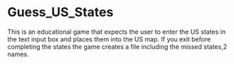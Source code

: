 # Guess_US_States
This is an educational game that expects the user to enter the US states in the text input box and places them into the US map. If you exit before completing the states the game creates a file including the missed states,2 names.

